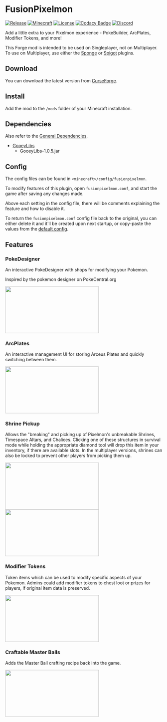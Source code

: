 # FusionPixelmon

[![Release](https://img.shields.io/github/v/release/BrendonCurmi/FusionPixelmon)](https://github.com/BrendonCurmi/FusionPixelmon/releases)
[![Minecraft](https://img.shields.io/badge/MC-1.12.2-brightgreen.svg)](https://github.com/BrendonCurmi/FusionPixelmon)
[![License](https://img.shields.io/github/license/BrendonCurmi/FusionPixelmon)](https://github.com/BrendonCurmi/FusionPixelmon/blob/master/LICENSE)
[![Codacy Badge](https://app.codacy.com/project/badge/Grade/01bca84076714665a643eedcba9d1182)](https://www.codacy.com/manual/BrendonCurmi/FusionPixelmon?utm_source=github.com&amp;utm_medium=referral&amp;utm_content=BrendonCurmi/FusionPixelmon&amp;utm_campaign=Badge_Grade)
[![Discord](https://discordapp.com/api/guilds/699764448155533404/widget.png)](https://discord.gg/VFNTycm)

Add a little extra to your Pixelmon experience - PokeBuilder, ArcPlates, Modifier Tokens, and more!

This Forge mod is intended to be used on Singleplayer, not on Multiplayer.
To use on Multiplayer, use either the [Sponge](https://ore.spongepowered.org/FusionDev/FusionPixelmon) or [Spigot](todo) plugins.

## Download
You can download the latest version from [CurseForge](https://www.curseforge.com/minecraft/mc-mods/fusionpixelmon).

## Install
Add the mod to the `/mods` folder of your Minecraft installation.

## Dependencies
Also refer to the [General Dependencies](../README.md#dependencies).
- [GooeyLibs](https://www.curseforge.com/minecraft/mc-mods/gooeylibs)
  - GooeyLibs-1.0.5.jar

## Config
The config files can be found in `<minecraft>/config/fusionpixelmon`.

To modify features of this plugin, open `fusionpixelmon.conf`, and start the game after saving any changes made.

Above each setting in the config file, there will be comments explaining the feature and how to disable it.

To return the `fusionpixelmon.conf` config file back to the original, you can either delete it and it'll be created upon next startup, or copy-paste the values from the [default config](https://github.com/BrendonCurmi/FusionPixelmon/blob/master/fusionpixelmon-core/src/main/resources/assets/fusionpixelmon/default.conf).

## Features
### PokeDesigner
An interactive PokeDesigner with shops for modifying your Pokemon.

Inspired by the pokemon designer on PokeCentral.org

<img src="https://raw.githubusercontent.com/BrendonCurmi/FusionPixelmon/assets/assets/readme/pokedesigner-1.gif" width="300" height="150">

### ArcPlates
An interactive management UI for storing Arceus Plates and quickly switching between them.

<img src="https://raw.githubusercontent.com/BrendonCurmi/FusionPixelmon/assets/assets/readme/arcplates-1.gif" width="300" height="150">

### Shrine Pickup
Allows the "breaking" and picking up of Pixelmon's unbreakable Shrines, Timespace Altars, and Chalices.
Clicking one of these structures in survival mode while holding the appropriate diamond tool will drop this item in your inventory, if there are available slots.
In the multiplayer versions, shrines can also be locked to prevent other players from picking them up.

<img src="https://raw.githubusercontent.com/BrendonCurmi/FusionPixelmon/assets/assets/readme/pickup-1.gif" width="300" height="150">
<img src="https://raw.githubusercontent.com/BrendonCurmi/FusionPixelmon/assets/assets/readme/pickup-2.gif" width="300" height="150">

### Modifier Tokens
Token items which can be used to modify specific aspects of your Pokemon.
Admins could add modifier tokens to chest loot or prizes for players, if original item data is preserved.

<img src="https://raw.githubusercontent.com/BrendonCurmi/FusionPixelmon/assets/assets/readme/modifier-1.gif" width="300" height="150">

### Craftable Master Balls
Adds the Master Ball crafting recipe back into the game.

<img src="https://raw.githubusercontent.com/BrendonCurmi/FusionPixelmon/assets/assets/readme/masterball-1.png" width="300" height="150">
